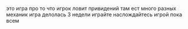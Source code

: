 это игра про то что игрок ловит привидений там ест много разных механик игра делолась 3 недели играйте наслождайтесь игрой пока всем